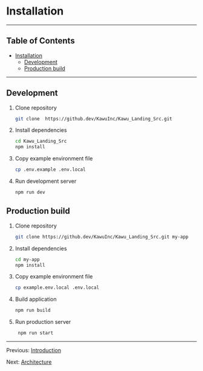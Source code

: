# Installation

---

## Table of Contents <!-- omit in toc -->

- [Installation](#installation)
  - [Development](#development)
  - [Production build](#production-build)

---

## Development

1. Clone repository

   ```bash
   git clone  https://github.dev/KawuInc/Kawu_Landing_Src.git
   ```

1. Install dependencies

   ```bash
   cd Kawu_Landing_Src
   npm install
   ```

1. Copy example environment file

   ```bash
   cp .env.example .env.local
   ```

1. Run development server

   ```bash
   npm run dev
   ```

## Production build

1. Clone repository

   ```bash
   git clone https://github.dev/KawuInc/Kawu_Landing_Src.git my-app
   ```

1. Install dependencies

   ```bash
   cd my-app
   npm install
   ```

1. Copy example environment file

   ```bash
   cp example.env.local .env.local
   ```

1. Build application

   ```bash
   npm run build
   ```

1. Run production server

   ```bash
    npm run start
    ```

---

Previous: [Introduction](introduction.md)

Next: [Architecture](architecture.md)
